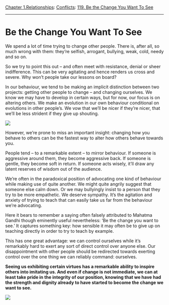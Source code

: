 [Chapter 1.Relationships](https://www.theschooloflife.com/thebookoflife/category/relationships/): [Conflicts](https://www.theschooloflife.com/thebookoflife/category/relationships/conflicts/): [119. Be the Change You Want To See](https://www.theschooloflife.com/thebookoflife/be-the-change-you-want-to-see/)

* * *

# Be the Change You Want To See

We spend a lot of time trying to change other people. There is, after all, so much wrong with them: they’re selfish, arrogant, bullying, weak, cold, needy and so on.

So we try to point this out – and often meet with resistance, denial or sheer indifference. This can be very agitating and hence renders us cross and severe. Why won’t people take our lessons on board?

In our behaviour, we tend to be making an implicit distinction between two projects: getting other people to change – and changing ourselves. We know we may have to develop in certain ways, but for now, our focus is on altering others. We make an evolution in our own behaviour conditional on evolutions in other people’s. We vow that we’ll be nicer if they’re nicer, that we’ll be less strident if they give up shouting.

![](https://lh6.ggpht.com/sfXT-3fs6xrYKGWhOO5OssKzCwEcr9B8JzRrs_1_v-EWJ3mcEJYT4sPO2sbQ4wE)

However, we’re prone to miss an important insight: changing how you behave to others can be the fastest way to alter how others behave towards you.

People tend – to a remarkable extent – to mirror behaviour. If someone is aggressive around them, they become aggressive back. If someone is gentle, they become soft in return. If someone acts wisely, it’ll draw any latent reserves of wisdom out of the audience.

We’re often in the paradoxical position of advocating one kind of behaviour while making use of quite another. We might quite angrily suggest that someone else calm down. Or we may bullyingly insist to a person that they try to be more empathetic. We deserve sympathy. It’s the agitation and anxiety of trying to teach that can easily take us far from the behaviour we’re advocating.

Here it bears to remember a saying often falsely attributed to Mahatma Gandhi though eminently useful nevertheless: ‘Be the change you want to see.’ It captures something key: how sensible it may often be to give up on teaching directly in order to try to teach by example.

This has one great advantage: we can control ourselves while it’s remarkably hard to exert any sort of direct control over anyone else. Our disappointment with other people should be redirected towards exerting control over the one thing we can reliably command: ourselves.

**Seeing us exhibiting certain virtues has a remarkable ability to inspire others into imitating us. And even if change is not immediate, we can at least take pride in the integrity of our position, knowing that we have had the strength and dignity already to have started to become the change we want to see.**

[![](https://img.youtube.com/vi/3ov8LxC1raI/0.jpg)](https://www.youtube.com/embed/3ov8LxC1raI '')
